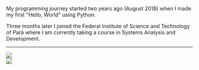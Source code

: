 <div float="left">

My programming journey started two years ago (August 2018) when I made my first "Hello, World" using Python.
 
Three months later I joined the Federal Institute of Science and Technology of Pará where I am currently taking a course in Systems Analysis and Development.

---

<div>
    <img src="https://github-readme-stats.vercel.app/api/top-langs/?username=pgthiago&layout=compact&theme=great-gatsby" />
</div>

<div>

<img src="https://github-readme-stats.vercel.app/api?username=pgthiago&theme=great-gatsby&include_all_commits=true" />

</div>
